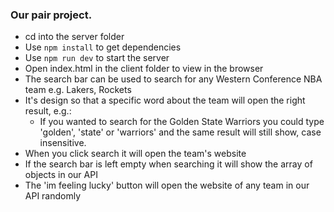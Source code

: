 ### Our pair project.

- cd into the server folder
- Use `npm install` to get dependencies
- Use `npm run dev` to start the server
- Open index.html in the client folder to view in the browser
- The search bar can be used to search for any Western Conference NBA team e.g. Lakers, Rockets
- It's design so that a specific word about the team will open the right result, e.g.:
    - If you wanted to search for the Golden State Warriors you could type 'golden', 'state' or 'warriors' and the same result will still show, case insensitive.
- When you click search it will open the team's website
- If the search bar is left empty when searching it will show the array of objects in our API
- The 'im feeling lucky' button will open the website of any team in our API randomly
